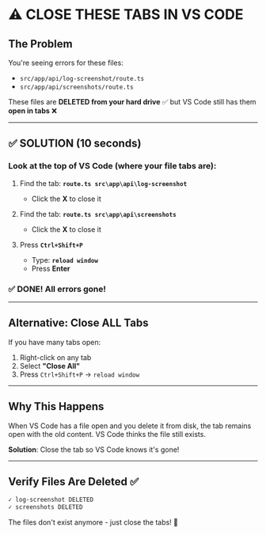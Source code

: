 # ⚠️ CLOSE THESE TABS IN VS CODE

## The Problem
You're seeing errors for these files:
- `src/app/api/log-screenshot/route.ts` 
- `src/app/api/screenshots/route.ts`

These files are **DELETED from your hard drive** ✅ but VS Code still has them **open in tabs** ❌

---

## ✅ SOLUTION (10 seconds)

### Look at the top of VS Code (where your file tabs are):

1. Find the tab: **`route.ts src\app\api\log-screenshot`**
   - Click the **X** to close it

2. Find the tab: **`route.ts src\app\api\screenshots`**  
   - Click the **X** to close it

3. Press **`Ctrl+Shift+P`**
   - Type: **`reload window`**
   - Press **Enter**

### ✅ DONE! All errors gone!

---

## Alternative: Close ALL Tabs

If you have many tabs open:

1. Right-click on any tab
2. Select **"Close All"**
3. Press `Ctrl+Shift+P` → `reload window`

---

## Why This Happens

When VS Code has a file open and you delete it from disk, the tab remains open with the old content. VS Code thinks the file still exists.

**Solution**: Close the tab so VS Code knows it's gone!

---

## Verify Files Are Deleted ✅

```powershell
✓ log-screenshot DELETED
✓ screenshots DELETED
```

The files don't exist anymore - just close the tabs! 🎉

